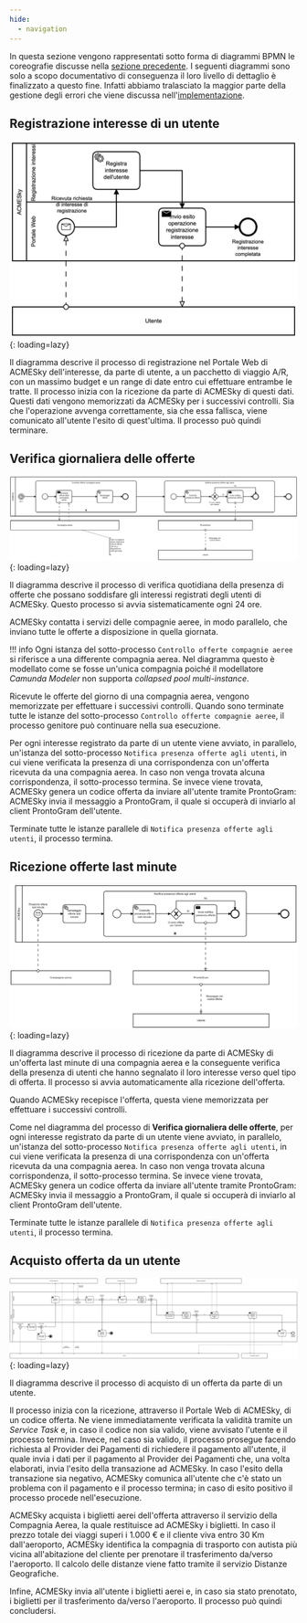 ```yaml
---
hide:
  - navigation
---
```


In questa sezione vengono rappresentati sotto forma di diagrammi BPMN le coreografie discusse nella [sezione precedente](coreografie.md). I seguenti diagrammi sono solo a scopo documentativo di conseguenza il loro livello di dettaglio è finalizzato a questo fine. Infatti abbiamo tralasciato la maggior parte della gestione degli errori che viene discussa nell'[implementazione](implementazione.md).

<a name="registerInterest"></a>
## Registrazione interesse di un utente
![!BPMN processo registrazione utente](assets/bpmn/RegistrazioneInteresseUtente.png){: loading=lazy}

Il diagramma descrive il processo di registrazione nel Portale Web di ACMESky dell'interesse, da parte di utente, a un pacchetto di viaggio A/R, con un massimo budget e un range di date entro cui effettuare entrambe le tratte. Il processo inizia con la ricezione da parte di ACMESky di questi dati. Questi dati vengono memorizzati da ACMESky per i successivi controlli. Sia che l'operazione avvenga correttamente, sia che essa fallisca, viene comunicato all'utente l'esito di quest'ultima. Il processo può quindi terminare.

## Verifica giornaliera delle offerte
![!BPMN processo verifica giornaliera delle offerte](assets/bpmn/VerificaGiornaliera.png){: loading=lazy}

Il diagramma descrive il processo di verifica quotidiana della presenza di offerte che possano soddisfare gli interessi registrati degli utenti di ACMESky. Questo processo si avvia sistematicamente ogni 24 ore.

ACMESky contatta i servizi delle compagnie aeree, in modo parallelo, che inviano tutte le offerte a disposizione in quella giornata.

!!! info
    Ogni istanza del sotto-processo `Controllo offerte compagnie aeree` si riferisce a una differente compagnia aerea. Nel diagramma questo è modellato come se fosse un'unica compagnia poiché il modellatore *Camunda Modeler* non supporta *collapsed pool multi-instance*.

Ricevute le offerte del giorno di una compagnia aerea, vengono memorizzate per effettuare i successivi controlli. Quando sono terminate tutte le istanze del sotto-processo `Controllo offerte compagnie aeree`, il processo genitore può continuare nella sua esecuzione.

Per ogni interesse registrato da parte di un utente viene avviato, in parallelo, un'istanza del sotto-processo `Notifica presenza offerte agli utenti`, in cui viene verificata la presenza di una corrispondenza con un'offerta ricevuta da una compagnia aerea. In caso non venga trovata alcuna corrispondenza, il sotto-processo termina. Se invece viene trovata, ACMESky genera un codice offerta da inviare all'utente tramite ProntoGram: ACMESky invia il messaggio a ProntoGram, il quale si occuperà di inviarlo al client ProntoGram dell'utente.

Terminate tutte le istanze parallele di `Notifica presenza offerte agli utenti`, il processo termina.

## Ricezione offerte last minute
![!BPMN processo ricezione offerte last minute](assets/bpmn/NotificaVoliLastMinute.png){: loading=lazy}

Il diagramma descrive il processo di ricezione da parte di ACMESky di un'offerta last minute di una compagnia aerea e la conseguente verifica della presenza di utenti che hanno segnalato il loro interesse verso quel tipo di offerta. Il processo si avvia automaticamente alla ricezione dell'offerta.

Quando ACMESky recepisce l'offerta, questa viene memorizzata per effettuare i successivi controlli.

Come nel diagramma del processo di **Verifica giornaliera delle offerte**, per ogni interesse registrato da parte di un utente viene avviato, in parallelo, un'istanza del sotto-processo `Notifica presenza offerte agli utenti`, in cui viene verificata la presenza di una corrispondenza con un'offerta ricevuta da una compagnia aerea. In caso non venga trovata alcuna corrispondenza, il sotto-processo termina. Se invece viene trovata, ACMESky genera un codice offerta da inviare all'utente tramite ProntoGram: ACMESky invia il messaggio a ProntoGram, il quale si occuperà di inviarlo al client ProntoGram dell'utente.

Terminate tutte le istanze parallele di `Notifica presenza offerte agli utenti`, il processo termina.

<a name="buyOffer"></a>
## Acquisto offerta da un utente
![!Diagramma BPMN che descrive l'acquisto di un'offerta](assets/bpmn/AcquistoOfferta.png){: loading=lazy}

Il diagramma descrive il processo di acquisto di un offerta da parte di un utente.

Il processo inizia con la ricezione, attraverso il Portale Web di ACMESky, di un codice offerta. Ne viene immediatamente verificata la validità tramite un *Service Task* e, in caso il codice non sia valido, viene avvisato l'utente e il processo termina. Invece, nel caso sia valido, il processo prosegue facendo richiesta al Provider dei Pagamenti di richiedere il pagamento all'utente, il quale invia i dati per il pagamento al Provider dei Pagamenti che, una volta elaborati, invia l'esito della transazione ad ACMESky. In caso l'esito della transazione sia negativo, ACMESky comunica all'utente che c'è stato un problema con il pagamento e il processo termina; in caso di esito positivo il processo procede nell'esecuzione.

ACMESky acquista i biglietti aerei dell'offerta attraverso il servizio della Compagnia Aerea, la quale restituisce ad ACMESky i biglietti. In caso il prezzo totale dei viaggi superi i 1.000 € e il cliente viva entro 30 Km dall'aeroporto, ACMESky identifica la compagnia di trasporto con autista più vicina all'abitazione del cliente per prenotare il trasferimento da/verso l'aeroporto. Il calcolo delle distanze viene fatto tramite il servizio Distanze Geografiche.

Infine, ACMESky invia all'utente i biglietti aerei e, in caso sia stato prenotato, i biglietti per il trasferimento da/verso l'aeroporto. Il processo può quindi concludersi. 

